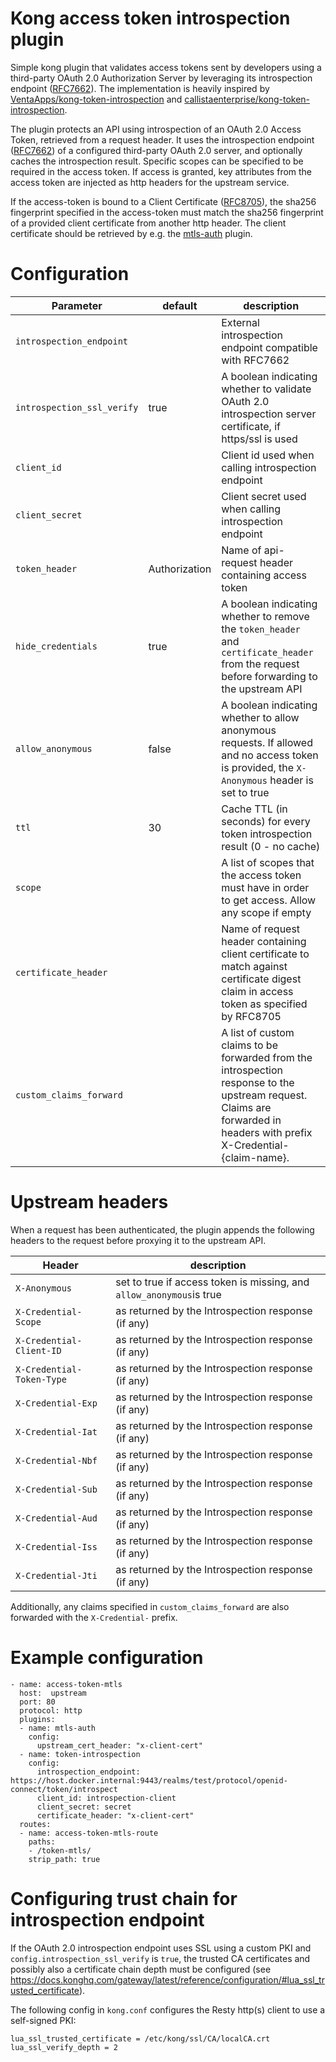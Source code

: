 # Kong access token introspection plugin

Simple kong plugin that validates access tokens sent by developers using a third-party OAuth 2.0
Authorization Server by leveraging its introspection endpoint ([RFC7662](https://tools.ietf.org/html/rfc7662)).
The implementation is heavily inspired by [VentaApps/kong-token-introspection](https://github.com/VentaApps/kong-token-introspection) and [callistaenterprise/kong-token-introspection](https://github.com/callistaenterprise/kong-token-introspection).

The plugin protects an API using introspection of an OAuth 2.0 Access Token,
retrieved from a request header. It uses the introspection
endpoint ([RFC7662](https://tools.ietf.org/html/rfc7662#section-2)) of a configured third-party
OAuth 2.0 server, and optionally caches the introspection result. Specific scopes can be specified
to be required in the access token. If access is granted, key attributes from the access token are
injected as http headers for the upstream service.

If the access-token is bound to a Client Certificate ([RFC8705](https://www.rfc-editor.org/rfc/rfc8705.html)),
the sha256 fingerprint specified in the access-token must match the sha256 fingerprint of a
provided client certificate from another http header. The client certificate should be retrieved
by e.g. the [mtls-auth](https://github.com/pulkit-linkx/kong-plugin-mtls-auth) plugin.

# Configuration

| Parameter                  | default       | description                                                                                                                                                             |
| -------------------------- | ------------- | ----------------------------------------------------------------------------------------------------------------------------------------------------------------------- |
| `introspection_endpoint`   |               | External introspection endpoint compatible with RFC7662                                                                                                                 |
| `introspection_ssl_verify` | true          | A boolean indicating whether to validate OAuth 2.0 introspection server certificate, if https/ssl is used                                                               |
| `client_id`                |               | Client id used when calling introspection endpoint                                                                                                                      |
| `client_secret`            |               | Client secret used when calling introspection endpoint                                                                                                                  |
| `token_header`             | Authorization | Name of api-request header containing access token                                                                                                                      |
| `hide_credentials`         | true          | A boolean indicating whether to remove the `token_header` and `certificate_header` from the request before forwarding to the upstream API                               |
| `allow_anonymous`          | false         | A boolean indicating whether to allow anonymous requests. If allowed and no access token is provided, the `X-Anonymous` header is set to true                           |
| `ttl`                      | 30            | Cache TTL (in seconds) for every token introspection result (0 - no cache)                                                                                              |
| `scope`                    |               | A list of scopes that the access token must have in order to get access. Allow any scope if empty                                                                       |
| `certificate_header`       |               | Name of request header containing client certificate to match against certificate digest claim in access token as specified by RFC8705                                  |
| `custom_claims_forward`    |               | A list of custom claims to be forwarded from the introspection response to the upstream request. Claims are forwarded in headers with prefix X-Credential-{claim-name}. |

# Upstream headers

When a request has been authenticated, the plugin appends the following headers to the request
before proxying it to the upstream API.

| Header                    | description                                                          |
| ------------------------- | -------------------------------------------------------------------- |
| `X-Anonymous`             | set to true if access token is missing, and `allow_anonymous`is true |
| `X-Credential-Scope`      | as returned by the Introspection response (if any)                   |
| `X-Credential-Client-ID`  | as returned by the Introspection response (if any)                   |
| `X-Credential-Token-Type` | as returned by the Introspection response (if any)                   |
| `X-Credential-Exp`        | as returned by the Introspection response (if any)                   |
| `X-Credential-Iat`        | as returned by the Introspection response (if any)                   |
| `X-Credential-Nbf`        | as returned by the Introspection response (if any)                   |
| `X-Credential-Sub`        | as returned by the Introspection response (if any)                   |
| `X-Credential-Aud`        | as returned by the Introspection response (if any)                   |
| `X-Credential-Iss`        | as returned by the Introspection response (if any)                   |
| `X-Credential-Jti`        | as returned by the Introspection response (if any)                   |

Additionally, any claims specified in `custom_claims_forward` are also forwarded with the `X-Credential-` prefix.

# Example configuration

```
- name: access-token-mtls
  host:  upstream
  port: 80
  protocol: http
  plugins:
  - name: mtls-auth
    config:
      upstream_cert_header: "x-client-cert"
  - name: token-introspection
    config:
      introspection_endpoint: https://host.docker.internal:9443/realms/test/protocol/openid-connect/token/introspect
      client_id: introspection-client
      client_secret: secret
      certificate_header: "x-client-cert"
  routes:
  - name: access-token-mtls-route
    paths:
    - /token-mtls/
    strip_path: true
```

# Configuring trust chain for introspection endpoint

If the OAuth 2.0 introspection endpoint uses SSL using a custom PKI and
`config.introspection_ssl_verify` is `true`, the trusted CA certificates and possibly also a
certificate chain depth must be configured (see https://docs.konghq.com/gateway/latest/reference/configuration/#lua_ssl_trusted_certificate).

The following config in `kong.conf` configures the Resty http(s) client to use a self-signed PKI:

```
lua_ssl_trusted_certificate = /etc/kong/ssl/CA/localCA.crt
lua_ssl_verify_depth = 2
```
